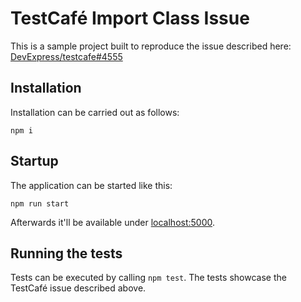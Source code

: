 # TestCafé Import Class Issue

This is a sample project built to reproduce the issue described here:
[DevExpress/testcafe#4555](https://github.com/DevExpress/testcafe/issues/4555)

## Installation

Installation can be carried out as follows:

    npm i

## Startup

The application can be started like this:

    npm run start

Afterwards it'll be available under
[localhost:5000](http://localhost:5000/).

## Running the tests

Tests can be executed by calling `npm test`. The tests showcase the TestCafé issue described above.
